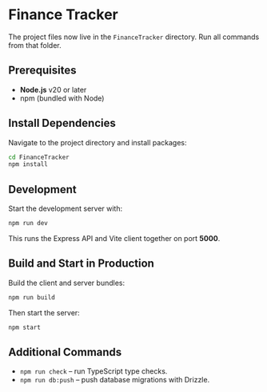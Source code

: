 # Finance Tracker

The project files now live in the `FinanceTracker` directory. Run all commands from that folder.

## Prerequisites

- **Node.js** v20 or later
- npm (bundled with Node)

## Install Dependencies

Navigate to the project directory and install packages:

```bash
cd FinanceTracker
npm install
```

## Development

Start the development server with:

```bash
npm run dev
```

This runs the Express API and Vite client together on port **5000**.

## Build and Start in Production

Build the client and server bundles:

```bash
npm run build
```

Then start the server:

```bash
npm start
```

## Additional Commands

- `npm run check` – run TypeScript type checks.
- `npm run db:push` – push database migrations with Drizzle.

